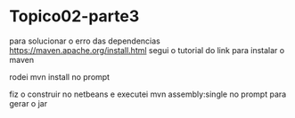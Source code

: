 # Topico02-parte3
para solucionar o erro das dependencias
https://maven.apache.org/install.html segui o tutorial do link para instalar o maven

rodei mvn install no prompt

fiz o construir no netbeans e executei mvn assembly:single no prompt para gerar o jar
